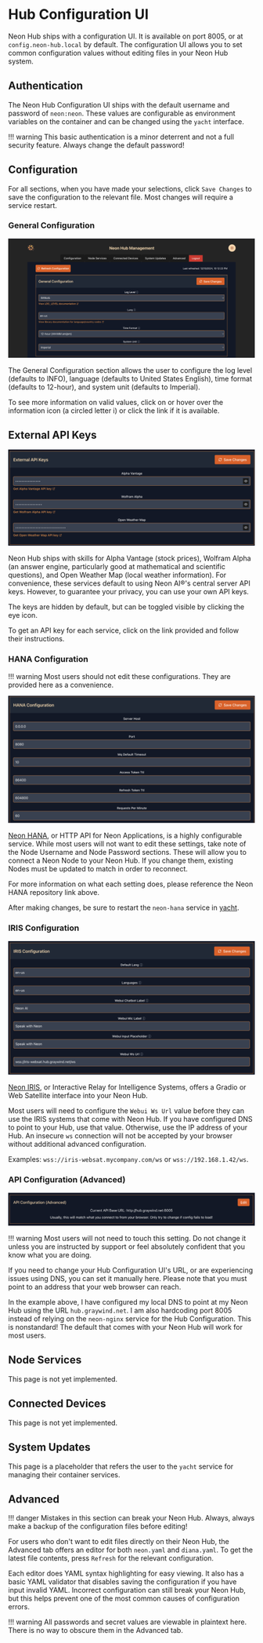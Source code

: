 # Hub Configuration UI

Neon Hub ships with a configuration UI. It is available on port 8005, or at `config.neon-hub.local` by default. The configuration UI allows you to set common configuration values without editing files in your Neon Hub system.

## Authentication

The Neon Hub Configuration UI ships with the default username and password of `neon:neon`. These values are configurable as environment variables on the container and can be changed using the `yacht` interface.

!!! warning
    This basic authentication is a minor deterrent and not a full security feature. Always change the default password!

## Configuration

For all sections, when you have made your selections, click `Save Changes` to save the configuration to the relevant file. Most changes will require a service restart.

### General Configuration

![General Configuration](general-configuration.png)

The General Configuration section allows the user to configure the log level (defaults to INFO), language (defaults to United States English), time format (defaults to 12-hour), and system unit (defaults to Imperial).

To see more information on valid values, click on or hover over the information icon (a circled letter i) or click the link if it is available.

## External API Keys

![External API Keys](external-api-keys.png)

Neon Hub ships with skills for Alpha Vantage (stock prices), Wolfram Alpha (an answer engine, particularly good at mathematical and scientific questions), and Open Weather Map (local weather information). For convenience, these services default to using Neon AI®'s central server API keys. However, to guarantee your privacy, you can use your own API keys.

The keys are hidden by default, but can be toggled visible by clicking the eye icon.

To get an API key for each service, click on the link provided and follow their instructions.

### HANA Configuration

!!! warning
    Most users should not edit these configurations. They are provided here as a convenience.

![HANA Configuration](hana-configuration.png)

[Neon HANA](https://github.com/NeonGeckoCom/neon-hana), or HTTP API for Neon Applications, is a highly configurable service. While most users will not want to edit these settings, take note of the Node Username and Node Password sections. These will allow you to connect a Neon Node to your Neon Hub. If you change them, existing Nodes must be updated to match in order to reconnect.

For more information on what each setting does, please reference the Neon HANA repository link above.

After making changes, be sure to restart the `neon-hana` service in [yacht](TODO:).

### IRIS Configuration

![IRIS Configuration](iris-configuration.png)

[Neon IRIS](https://github.com/NeonGeckoCom/neon-iris), or Interactive Relay for Intelligence Systems, offers a Gradio or Web Satellite interface into your Neon Hub.

Most users will need to configure the `Webui Ws Url` value before they can use the IRIS systems that come with Neon Hub. If you have configured DNS to point to your Hub, use that value. Otherwise, use the IP address of your Hub. An insecure `ws` connection will not be accepted by your browser without additional advanced configuration.

Examples: `wss://iris-websat.mycompany.com/ws` or `wss://192.168.1.42/ws`.

### API Configuration (Advanced)

![API Configuration](api-configuration.png)

!!! warning
    Most users will not need to touch this setting. Do not change it unless you are instructed by support or feel absolutely confident that you know what you are doing.

If you need to change your Hub Configuration UI's URL, or are experiencing issues using DNS, you can set it manually here. Please note that you must point to an address that your web browser can reach.

In the example above, I have configured my local DNS to point at my Neon Hub using the URL `hub.graywind.net`. I am also hardcoding port 8005 instead of relying on the `neon-nginx` service for the Hub Configuration. This is nonstandard! The default that comes with your Neon Hub will work for most users.

## Node Services

This page is not yet implemented.

## Connected Devices

This page is not yet implemented.

## System Updates

This page is a placeholder that refers the user to the `yacht` service for managing their container services.

## Advanced

!!! danger
    Mistakes in this section can break your Neon Hub. Always, always make a backup of the configuration files before editing!

For users who don't want to edit files directly on their Neon Hub, the Advanced tab offers an editor for both `neon.yaml` and `diana.yaml`. To get the latest file contents, press `Refresh` for the relevant configuration.

Each editor does YAML syntax highlighting for easy viewing. It also has a basic YAML validator that disables saving the configuration if you have input invalid YAML. Incorrect configuration can still break your Neon Hub, but this helps prevent one of the most common causes of configuration errors.

!!! warning
All passwords and secret values are viewable in plaintext here.  There is no way to obscure them in the Advanced tab.

